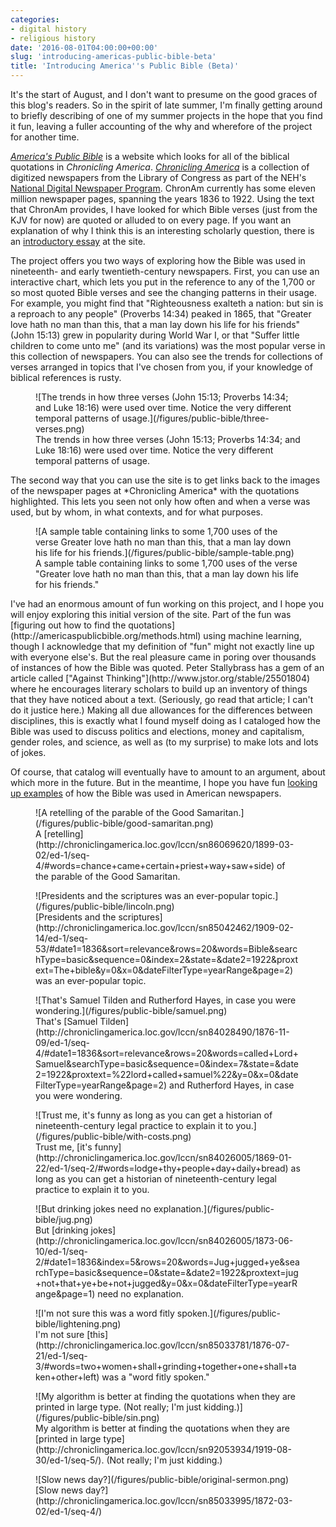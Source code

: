 ```yaml
---
categories:
- digital history
- religious history
date: '2016-08-01T04:00:00+00:00'
slug: 'introducing-americas-public-bible-beta'
title: 'Introducing America''s Public Bible (Beta)'
---
```


It's the start of August, and I don't want to presume on the good graces of this blog's readers. So in the spirit of late summer, I'm finally getting around to briefly describing of one of my summer projects in the hope that you find it fun, leaving a fuller accounting of the why and wherefore of the project for another time.

[*America's Public Bible*](http://americaspublicbible.org) is a website which looks for all of the biblical quotations in *Chronicling America*. [*Chronicling America*](http://chroniclingamerica.loc.gov/) is a collection of digitized newspapers from the Library of Congress as part of the NEH's [National Digital Newspaper Program](https://www.loc.gov/ndnp/). ChronAm currently has some eleven million newspaper pages, spanning the years 1836 to 1922. Using the text that ChronAm provides, I have looked for which Bible verses (just from the KJV for now) are quoted or alluded to on every page. If you want an explanation of why I think this is an interesting scholarly question, there is an [introductory essay](http://americaspublicbible.org/) at the site.

<!--more-->
The project offers you two ways of exploring how the Bible was used in nineteenth- and early twentieth-century newspapers. First, you can use an interactive chart, which lets you put in the reference to any of the 1,700 or so most quoted Bible verses and see the changing patterns in their usage. For example, you might find that "Righteousness exalteth a nation: but sin is a reproach to any people" (Proverbs 14:34) peaked in 1865, that "Greater love hath no man than this, that a man lay down his life for his friends" (John 15:13) grew in popularity during World War I, or that "Suffer little children to come unto me" (and its variations) was the most popular verse in this collection of newspapers. You can also see the trends for collections of verses arranged in topics that I've chosen from you, if your knowledge of biblical references is rusty.
<figure>
![The trends in how three verses (John 15:13; Proverbs 14:34; and Luke 18:16) were used over time. Notice the very different temporal patterns of usage.](/figures/public-bible/three-verses.png)
<figcaption>
The trends in how three verses (John 15:13; Proverbs 14:34; and Luke 18:16) were used over time. Notice the very different temporal patterns of usage.
</figcaption>
</figure>
The second way that you can use the site is to get links back to the images of the newspaper pages at *Chronicling America* with the quotations highlighted. This lets you seen not only how often and when a verse was used, but by whom, in what contexts, and for what purposes.
<figure>
![A sample table containing links to some 1,700 uses of the verse Greater love hath no man than this, that a man lay down his life for his friends.](/figures/public-bible/sample-table.png)
<figcaption>
A sample table containing links to some 1,700 uses of the verse "Greater love hath no man than this, that a man lay down his life for his friends."
</figcaption>
</figure>
I've had an enormous amount of fun working on this project, and I hope you will enjoy exploring this initial version of the site. Part of the fun was [figuring out how to find the quotations](http://americaspublicbible.org/methods.html) using machine learning, though I acknowledge that my definition of "fun" might not exactly line up with everyone else's. But the real pleasure came in poring over thousands of instances of how the Bible was quoted. Peter Stallybrass has a gem of an article called ["Against Thinking"](http://www.jstor.org/stable/25501804) where he encourages literary scholars to build up an inventory of things that they have noticed about a text. (Seriously, go read that article; I can't do it justice here.) Making all due allowances for the differences between disciplines, this is exactly what I found myself doing as I cataloged how the Bible was used to discuss politics and elections, money and capitalism, gender roles, and science, as well as (to my surprise) to make lots and lots of jokes.

Of course, that catalog will eventually have to amount to an argument, about which more in the future. But in the meantime, I hope you have fun [looking up examples](http://americaspublicbible.org/exploration.html) of how the Bible was used in American newspapers.
<figure>
![A retelling of the parable of the Good Samaritan.](/figures/public-bible/good-samaritan.png)
<figcaption>
A [retelling](http://chroniclingamerica.loc.gov/lccn/sn86069620/1899-03-02/ed-1/seq-4/#words=chance+came+certain+priest+way+saw+side) of the parable of the Good Samaritan.
</figcaption>
</figure>
<figure>
![Presidents and the scriptures was an ever-popular topic.](/figures/public-bible/lincoln.png)
<figcaption>
[Presidents and the scriptures](http://chroniclingamerica.loc.gov/lccn/sn85042462/1909-02-14/ed-1/seq-53/#date1=1836&sort=relevance&rows=20&words=Bible&searchType=basic&sequence=0&index=2&state=&date2=1922&proxtext=The+bible&y=0&x=0&dateFilterType=yearRange&page=2) was an ever-popular topic.
</figcaption>
</figure>
<figure>
![That's Samuel Tilden and Rutherford Hayes, in case you were wondering.](/figures/public-bible/samuel.png)
<figcaption>
That's [Samuel Tilden](http://chroniclingamerica.loc.gov/lccn/sn84028490/1876-11-09/ed-1/seq-4/#date1=1836&sort=relevance&rows=20&words=called+Lord+Samuel&searchType=basic&sequence=0&index=7&state=&date2=1922&proxtext=%22lord+called+samuel%22&y=0&x=0&dateFilterType=yearRange&page=2) and Rutherford Hayes, in case you were wondering.
</figcaption>
</figure>
<figure>
![Trust me, it's funny as long as you can get a historian of nineteenth-century legal practice to explain it to you.](/figures/public-bible/with-costs.png)
<figcaption>
Trust me, [it's funny](http://chroniclingamerica.loc.gov/lccn/sn84026005/1869-01-22/ed-1/seq-2/#words=lodge+thy+people+day+daily+bread) as long as you can get a historian of nineteenth-century legal practice to explain it to you.
</figcaption>
</figure>
<figure>
![But drinking jokes need no explanation.](/figures/public-bible/jug.png)
<figcaption>
But [drinking jokes](http://chroniclingamerica.loc.gov/lccn/sn84026005/1873-06-10/ed-1/seq-2/#date1=1836&index=5&rows=20&words=Jug+jugged+ye&searchType=basic&sequence=0&state=&date2=1922&proxtext=jug+not+that+ye+be+not+jugged&y=0&x=0&dateFilterType=yearRange&page=1) need no explanation.
</figcaption>
</figure>
<figure>
![I'm not sure this was a word fitly spoken.](/figures/public-bible/lightening.png)
<figcaption>
I'm not sure [this](http://chroniclingamerica.loc.gov/lccn/sn85033781/1876-07-21/ed-1/seq-3/#words=two+women+shall+grinding+together+one+shall+taken+other+left) was a "word fitly spoken."
</figcaption>
</figure>
<figure>
![My algorithm is better at finding the quotations when they are printed in large type. (Not really; I'm just kidding.)](/figures/public-bible/sin.png)
<figcaption>
My algorithm is better at finding the quotations when they are [printed in large type](http://chroniclingamerica.loc.gov/lccn/sn92053934/1919-08-30/ed-1/seq-5/). (Not really; I'm just kidding.)
</figcaption>
</figure>
<figure>
![Slow news day?](/figures/public-bible/original-sermon.png)
<figcaption>
[Slow news day?](http://chroniclingamerica.loc.gov/lccn/sn85033995/1872-03-02/ed-1/seq-4/)
</figcaption>
</figure>
